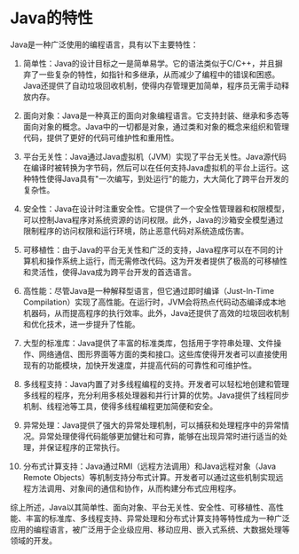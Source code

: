# Java的特性

Java是一种广泛使用的编程语言，具有以下主要特性：

1. 简单性：Java的设计目标之一是简单易学。它的语法类似于C/C++，并且摒弃了一些复杂的特性，如指针和多继承，从而减少了编程中的错误和困惑。Java还提供了自动垃圾回收机制，使得内存管理更加简单，程序员无需手动释放内存。

2. 面向对象：Java是一种真正的面向对象编程语言。它支持封装、继承和多态等面向对象的概念。Java中的一切都是对象，通过类和对象的概念来组织和管理代码，提供了更好的代码可维护性和重用性。

3. 平台无关性：Java通过Java虚拟机（JVM）实现了平台无关性。Java源代码在编译时被转换为字节码，然后可以在任何支持Java虚拟机的平台上运行。这种特性使得Java具有"一次编写，到处运行"的能力，大大简化了跨平台开发的复杂性。

4. 安全性：Java在设计时注重安全性。它提供了一个安全性管理器和权限模型，可以控制Java程序对系统资源的访问权限。此外，Java的沙箱安全模型通过限制程序的访问权限和运行环境，防止恶意代码对系统造成伤害。

5. 可移植性：由于Java的平台无关性和广泛的支持，Java程序可以在不同的计算机和操作系统上运行，而无需修改代码。这为开发者提供了极高的可移植性和灵活性，使得Java成为跨平台开发的首选语言。

6. 高性能：尽管Java是一种解释型语言，但它通过即时编译（Just-In-Time Compilation）实现了高性能。在运行时，JVM会将热点代码动态编译成本地机器码，从而提高程序的执行效率。此外，Java还提供了高效的垃圾回收机制和优化技术，进一步提升了性能。

7. 大型的标准库：Java提供了丰富的标准类库，包括用于字符串处理、文件操作、网络通信、图形界面等方面的类和接口。这些库使得开发者可以直接使用现有的功能模块，加快开发速度，并提高代码的可靠性和可维护性。

8. 多线程支持：Java内置了对多线程编程的支持。开发者可以轻松地创建和管理多线程的程序，充分利用多核处理器和并行计算的优势。Java提供了线程同步机制、线程池等工具，使得多线程编程更加简便和安全。

9. 异常处理：Java提供了强大的异常处理机制，可以捕获和处理程序中的异常情况。异常处理使得代码能够更加健壮和可靠，能够在出现异常时进行适当的处理，并保证程序的正常执行。

10. 分布式计算支持：Java通过RMI（远程方法调用）和Java远程对象（Java Remote Objects）等机制支持分布式计算。开发者可以通过这些机制实现远程方法调用、对象间的通信和协作，从而构建分布式应用程序。

综上所述，Java以其简单性、面向对象、平台无关性、安全性、可移植性、高性能、丰富的标准库、多线程支持、异常处理和分布式计算支持等特性成为一种广泛应用的编程语言，被广泛用于企业级应用、移动应用、嵌入式系统、大数据处理等领域的开发。
